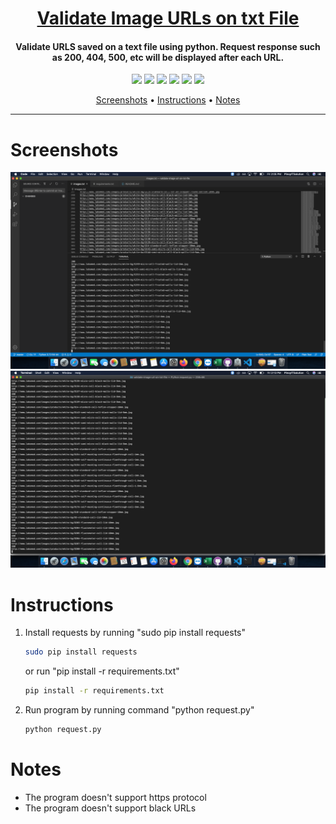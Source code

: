 <h1 align="center"><a href="https://github.com/ronknight/validate-image-url-on-txt-file">Validate Image URLs on txt File</a></h1>
<h4 align="center">Validate URLS saved on a text file using python. Request response such as 200, 404, 500, etc will be displayed after each URL.</h4>

<p align="center">
<a href="https://twitter.com/PinoyITSolution"><img src="https://img.shields.io/twitter/follow/PinoyITSolution?style=social"></a>
<a href="https://github.com/ronknight?tab=followers"><img src="https://img.shields.io/github/followers/ronknight?style=social"></a>
<a href="https://github.com/ronknight/validate-image-url-on-txt-file/issues"><img src="https://img.shields.io/badge/contributions-welcome-brightgreen.svg?style=flat"></a>
<a href="https://github.com/ronknight/validate-image-url-on-txt-file/blob/master/LICENSE"><img src="https://img.shields.io/badge/License-MIT-yellow.svg"></a>
<a href="#"><img src="https://img.shields.io/badge/Made%20with-Python-1f425f.svg"></a>
<a href="https://github.com/ronknight"><img src="https://img.shields.io/badge/Made%20with%20%F0%9F%A4%8D%20by%20-%20Ronknight%20-%20red"></a>
</p>

<p align="center">
  <a href="#screenshots">Screenshots</a> •
  <a href="#instructions">Instructions</a> •
  <a href="#notes">Notes</a>
</p>

---
# Screenshots

![Run program using VS Code](https://github.com/ronknight/validate-image-url-on-txt-file/blob/master/assets/images/request.png)
![Run program using terminal](https://github.com/ronknight/validate-image-url-on-txt-file/blob/master/assets/images/request-terminal.png)

# Instructions
1. Install requests by running "sudo pip install requests"
   ```bash
   sudo pip install requests
   ```
   or run "pip install -r requirements.txt"
   
   ```bash
   pip install -r requirements.txt
   ```
3. Run program by running command "python request.py"
   ```bash
   python request.py
   ```
# Notes
- The program doesn't support https protocol
- The program doesn't support black URLs
